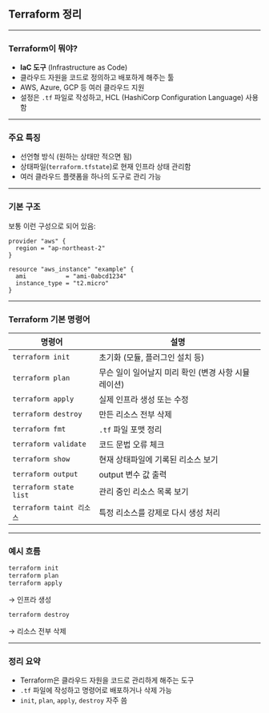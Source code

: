## Terraform 정리

---

### Terraform이 뭐야?

- **IaC 도구** (Infrastructure as Code)
- 클라우드 자원을 코드로 정의하고 배포하게 해주는 툴
- AWS, Azure, GCP 등 여러 클라우드 지원
- 설정은 `.tf` 파일로 작성하고, HCL (HashiCorp Configuration Language) 사용함

---

### 주요 특징

- 선언형 방식 (원하는 상태만 적으면 됨)
- 상태파일(`terraform.tfstate`)로 현재 인프라 상태 관리함
- 여러 클라우드 플랫폼을 하나의 도구로 관리 가능

---

### 기본 구조

보통 이런 구성으로 되어 있음:

```hcl
provider "aws" {
  region = "ap-northeast-2"
}

resource "aws_instance" "example" {
  ami           = "ami-0abcd1234"
  instance_type = "t2.micro"
}
```

---

### Terraform 기본 명령어

| 명령어                  | 설명 |
|-------------------------|------|
| `terraform init`        | 초기화 (모듈, 플러그인 설치 등) |
| `terraform plan`        | 무슨 일이 일어날지 미리 확인 (변경 사항 시뮬레이션) |
| `terraform apply`       | 실제 인프라 생성 또는 수정 |
| `terraform destroy`     | 만든 리소스 전부 삭제 |
| `terraform fmt`         | `.tf` 파일 포맷 정리 |
| `terraform validate`    | 코드 문법 오류 체크 |
| `terraform show`        | 현재 상태파일에 기록된 리소스 보기 |
| `terraform output`      | output 변수 값 출력 |
| `terraform state list`  | 관리 중인 리소스 목록 보기 |
| `terraform taint 리소스` | 특정 리소스를 강제로 다시 생성 처리 |

---

### 예시 흐름

```bash
terraform init
terraform plan
terraform apply
```

→ 인프라 생성

```bash
terraform destroy
```

→ 리소스 전부 삭제

---

### 정리 요약

- Terraform은 클라우드 자원을 코드로 관리하게 해주는 도구
- `.tf` 파일에 작성하고 명령어로 배포하거나 삭제 가능
- `init`, `plan`, `apply`, `destroy` 자주 씀
